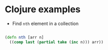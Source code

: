 # Clojure examples

- Find `nth` element in a collection
```clojure

(defn nth [arr n]
  ((comp last (partial take (inc n))) arr))
```
